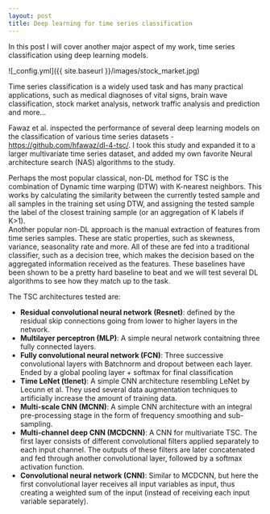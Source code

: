 ```yaml
---
layout: post
title: Deep learning for time series classification
---
```


In this post I will cover another major aspect of my work, time series classification using deep learning models.

![_config.yml]({{ site.baseurl }}/images/stock_market.jpg)  

Time series classification is a widely used task and has many practical applications, such as medical diagnoses of vital signs, brain wave classification, stock market analysis, network traffic analysis and prediction and more...  
  
Fawaz et al. inspected the performance of several deep learning models on the classification of various time series datasets - <https://github.com/hfawaz/dl-4-tsc/>. I took this study and expanded it to a larger multivariate time series dataset, and added my own favorite Neural architecture search (NAS) algorithms to the study.  
  
Perhaps the most popular classical, non-DL method for TSC is the combination of Dynamic time warping (DTW) with K-nearest neighbors. This works by calculating the similarity between the currently tested sample and all samples in the training set using DTW, and assigning the tested sample the label of the closest training sample (or an aggregation of K labels if K>1).  
Another popular non-DL approach is the manual extraction of features from time series samples. These are static properties, such as skewness, variance, seasonality rate and more. All of these are fed into a traditional classifier, such as a decision tree, which makes the decision based on the aggregated information received as the features.
These baselines have been shown to be a pretty hard baseline to beat and we will test several DL algorithms to see how they match up to the task.  
  
The TSC architectures tested are:  
  * **Residual convolutional neural network (Resnet)**: defined by the residual skip connections going from lower to higher layers in the network.
  * **Multilayer perceptron (MLP)**: A simple neural network contaitning three fully connected layers.
  * **Fully convolutional neural network (FCN)**: Three successive convolutional layers with Batchnorm and dropout between each layer. Ended by a global pooling layer + softmax for final classification
  * **Time LeNet (tlenet)**: A simple CNN architecture resembling LeNet by Lecunn et al. They used several data augmentation techniques to artificially increase the amount of training data.
  * **Multi-scale CNN (MCNN)**: A simple CNN architecture with an integral pre-processing stage in the form of frequency smoothing and sub-sampling.
  * **Multi-channel deep CNN (MCDCNN)**: A CNN for multivariate TSC. The first layer consists of different convolutional filters applied separately to each input channel. The outputs of these filters are later concatenated and fed through another convolutional layer, followed by a softmax activation function.
  * **Convolutional neural network (CNN)**: Similar to MCDCNN, but here the first convolutional layer receives all input variables as input, thus creating a weighted sum of the input (instead of receiving each input variable separately). 
  



